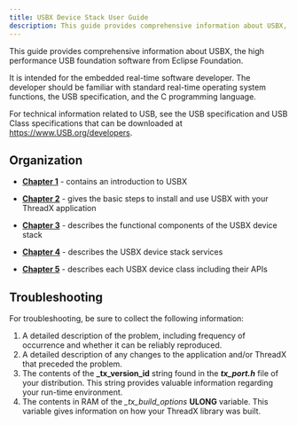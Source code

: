 ```yaml
---
title: USBX Device Stack User Guide
description: This guide provides comprehensive information about USBX, the high performance USB foundation software from Eclipse Foundation.
---
```



This guide provides comprehensive information about USBX, the high performance USB foundation software from Eclipse Foundation.

It is intended for the embedded real-time software developer. The developer should be familiar with standard real-time operating system functions, the USB specification, and the C programming language.

For technical information related to USB, see the USB specification and USB Class specifications that can be downloaded at https://www.USB.org/developers.

## Organization

- [**Chapter 1**](usbx-device-stack-1) - contains an introduction to USBX

- [**Chapter 2**](usbx-device-stack-2) - gives the basic steps to install and use USBX with your ThreadX application

- [**Chapter 3**](usbx-device-stack-3) - describes the functional components of the USBX device stack

- [**Chapter 4**](usbx-device-stack-4) - describes the USBX device stack services

- [**Chapter 5**](usbx-device-stack-5) - describes each USBX device class including their APIs

## Troubleshooting

For troubleshooting, be sure to collect the following information:

1. A detailed description of the problem, including frequency of occurrence and whether it can be reliably reproduced.
2. A detailed description of any changes to the application and/or ThreadX that preceded the problem.
3. The contents of the **_tx_version_id** string found in the ***tx_port.h*** file of your distribution. This string provides valuable information regarding your run-time environment.
4. The contents in RAM of the *_tx_build_options* **ULONG** variable. This variable gives information on how your ThreadX library was built.
